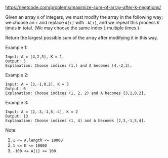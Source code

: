 https://leetcode.com/problems/maximize-sum-of-array-after-k-negations/

Given an array `A` of integers, we must modify the array in the following way: we choose an `i` and replace `A[i]` with `-A[i]`, and we repeat this process `K` times in total.  (We may choose the same index `i` multiple times.)

Return the largest possible sum of the array after modifying it in this way.

Example 1:
```
Input: A = [4,2,3], K = 1
Output: 5
Explanation: Choose indices (1,) and A becomes [4,-2,3].
```

Example 2:
```
Input: A = [3,-1,0,2], K = 3
Output: 6
Explanation: Choose indices (1, 2, 2) and A becomes [3,1,0,2].
```

Example 3:
```
Input: A = [2,-3,-1,5,-4], K = 2
Output: 13
Explanation: Choose indices (1, 4) and A becomes [2,3,-1,5,4].
``` 

Note:
1. `1 <= A.length <= 10000`
1. `1 <= K <= 10000`
1. `-100 <= A[i] <= 100`

